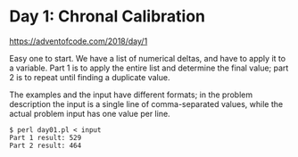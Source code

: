 # Day 1: Chronal Calibration

<https://adventofcode.com/2018/day/1>

Easy one to start. We have a list of numerical deltas, and have to apply it
to a variable. Part 1 is to apply the entire list and determine the final
value; part 2 is to repeat until finding a duplicate value.

The examples and the input have different formats; in the problem
description the input is a single line of comma-separated values, while the
actual problem input has one value per line.

```
$ perl day01.pl < input 
Part 1 result: 529
Part 2 result: 464
```
